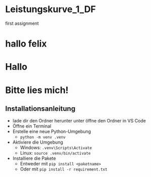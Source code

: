 # Leistungskurve_1_DF
first assignment
# hallo felix
# Hallo

# Bitte lies mich!

## Installationsanleitung

- lade dir den Ordner herunter unter öffne den Ordner in VS Code
- Öffne ein Terminal
- Erstelle eine neue Python-Umgebung
    - `python -m venv .venv`
- Aktiviere die Umgebung
    - Windows: `.venv\Scripts\Activate`
    - Linux: `source .venv/bin/activate`
- Installiere die Pakete
    - Entweder mit `pip install <paketname>`
    - Oder mit `pip install -r requirement.txt`
    
